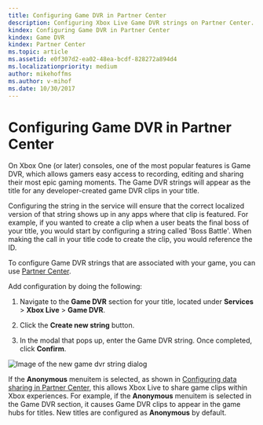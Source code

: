 ```yaml
---
title: Configuring Game DVR in Partner Center
description: Configuring Xbox Live Game DVR strings on Partner Center.
kindex: Configuring Game DVR in Partner Center
kindex: Game DVR
kindex: Partner Center
ms.topic: article
ms.assetid: e0f307d2-ea02-48ea-bcdf-828272a894d4
ms.localizationpriority: medium
author: mikehoffms
ms.author: v-mihof
ms.date: 10/30/2017
---
```







# Configuring Game DVR in Partner Center

On Xbox One (or later) consoles, one of the most popular features is Game DVR, which allows gamers easy access to recording, editing and sharing their most epic gaming moments.
The Game DVR strings will appear as the title for any developer-created game DVR clips in your title.

Configuring the string in the service will ensure that the correct localized version of that string shows up in any apps where that clip is featured.
For example, if you wanted to create a clip when a user beats the final boss of your title, you would start by configuring a string called 'Boss Battle'.
When making the call in your title code to create the clip, you would reference the ID.

To configure Game DVR strings that are associated with your game, you can use [Partner Center](https://partner.microsoft.com/dashboard).

Add configuration by doing the following:

1. Navigate to the **Game DVR** section for your title, located under **Services** > **Xbox Live** > **Game DVR**.

2. Click the **Create new string** button.

3. In the modal that pops up, enter the Game DVR string. Once completed, click **Confirm**.

![Image of the new game dvr string dialog](../../images/dev-center/game-dvr/game-dvr-1.png)

If the **Anonymous** menuitem is selected, as shown in [Configuring data sharing in Partner Center](live-data-sharing-udc.md), this allows Xbox Live to share game clips within Xbox experiences.
For example, if the **Anonymous** menuitem is selected in the Game DVR section, it causes Game DVR clips to appear in the game hubs for titles.
New titles are configured as **Anonymous** by default.
